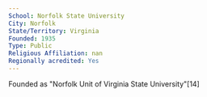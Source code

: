 ```yaml
---
School: Norfolk State University
City: Norfolk
State/Territory: Virginia
Founded: 1935
Type: Public
Religious Affiliation: nan
Regionally acredited: Yes
---
```

Founded as "Norfolk Unit of Virginia State University"[14]